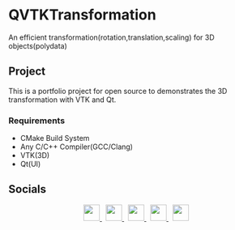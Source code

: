 # QVTKTransformation
An efficient transformation(rotation,translation,scaling) for 3D objects(polydata)

## Project
This is a portfolio project for open source to demonstrates the 3D transformation with VTK and Qt.

### Requirements
- CMake Build System
- Any C/C++ Compiler(GCC/Clang)
- VTK(3D)
- Qt(UI)

## Socials
<p align="center">
  <a href="https://discord.com/users/xaprier#6129" target="_blank" rel="noreferrer">
    <img src="https://raw.githubusercontent.com/danielcranney/readme-generator/main/public/icons/socials/discord.svg" width="32" height="32" />
  </a>&nbsp
  <a href="https://www.github.com/xaprier" target="_blank" rel="noreferrer">
    <img src="https://raw.githubusercontent.com/danielcranney/readme-generator/main/public/icons/socials/github.svg" width="32" height="32" />
  </a>&nbsp
  <a href="http://www.instagram.com/xaprier.dev" target="_blank" rel="noreferrer">
    <img src="https://raw.githubusercontent.com/danielcranney/readme-generator/main/public/icons/socials/instagram.svg" width="32" height="32" />
  </a>&nbsp
  <a href="https://www.linkedin.com/in/xaprier/" target="_blank" rel="noreferrer">
    <img src="https://raw.githubusercontent.com/danielcranney/readme-generator/main/public/icons/socials/linkedin.svg" width="32" height="32" />
  </a>&nbsp
  <a href="https://twitter.com/xaprier_dev" target="_blank" rel="noreferrer">
    <img src="https://raw.githubusercontent.com/danielcranney/readme-generator/main/public/icons/socials/twitter.svg" width="32" height="32" />
  </a>
</p>
